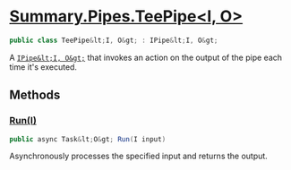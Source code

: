 # [Summary.Pipes.TeePipe&lt;I, O&gt;](../src/Core/Pipes/TeePipe.cs#L6)
```cs
public class TeePipe&lt;I, O&gt; : IPipe&lt;I, O&gt;
```

A [`IPipe&lt;I, O&gt;`](./Summary.Pipes.IPipe{I,O}.md) that invokes an action on the output of the pipe each time it's executed.

## Methods
### [Run(I)](../src/Core/Pipes/TeePipe.cs#L9)
```cs
public async Task&lt;O&gt; Run(I input)
```

Asynchronously processes the specified input and returns the output.


